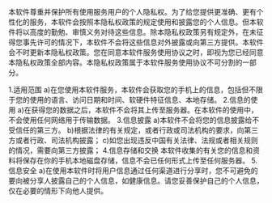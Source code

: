 本软件尊重并保护所有使用服务用户的个人隐私权。为了给您提供更准确、更有个性化的服务，本软件会按照本隐私权政策的规定使用和披露您的个人信息。但本软件将以高度的勤勉、审慎义务对待这些信息。除本隐私权政策另有规定外，在未征得您事先许可的情况下，本软件不会将这些信息对外披露或向第三方提供。本软件会不时更新本隐私权政策。您在同意本软件服务使用协议之时，即视为您已经同意本隐私权政策全部内容。本隐私权政策属于本软件服务使用协议不可分割的一部分。

1.适用范围
  a)在您使用本软件服务，本软件会获取您的手机上的信息，包括但不限于您的使用的语言、访问日期和时间、软硬件特征信息、本地存储。
2.信息的使用
  a)在获得您的数据之后，本软件不会将其上传至服务器。在本软件的使用中，不会使用任何网络用于传输数据。
3.信息披露
  a)本软件不会将您的信息披露给不受信任的第三方。
  b)根据法律的有关规定，或者行政或司法机构的要求，向第三方或者行政、司法机构披露；
  c)如您出现违反中国有关法律、法规或者相关规则的情况，需要向第三方披露；
4.信息存储和交换
  本软件收集的有关您的信息和资料将保存在你的手机本地磁盘存储，信息不会已任何形式上传至任何服务器。
5.信息安全
  a)在使用本软件时将用户信息通过任何渠道进行分享时，您不可避免的要向被分享人披露自己的个人信息，如健康信息。请您妥善保护自己的个人信息，仅在必要的情形下向他人提供。
